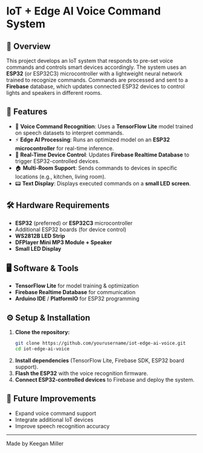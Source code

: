 # IoT + Edge AI Voice Command System

## 📌 Overview
This project develops an IoT system that responds to pre-set voice commands and controls smart devices accordingly. The system uses an **ESP32** (or ESP32C3) microcontroller with a lightweight neural network trained to recognize commands. Commands are processed and sent to a **Firebase** database, which updates connected ESP32 devices to control lights and speakers in different rooms.

## 🚀 Features
- 🎤 **Voice Command Recognition**: Uses a **TensorFlow Lite** model trained on speech datasets to interpret commands.
- ⚡ **Edge AI Processing**: Runs an optimized model on an **ESP32 microcontroller** for real-time inference.
- 📡 **Real-Time Device Control**: Updates **Firebase Realtime Database** to trigger ESP32-controlled devices.
- 🏠 **Multi-Room Support**: Sends commands to devices in specific locations (e.g., kitchen, living room).
- 📟 **Text Display**: Displays executed commands on a **small LED screen**.

## 🛠 Hardware Requirements
- **ESP32** (preferred) or **ESP32C3** microcontroller
- Additional ESP32 boards (for device control)
- **WS2812B LED Strip**
- **DFPlayer Mini MP3 Module + Speaker**
- **Small LED Display**

## 🖥 Software & Tools
- **TensorFlow Lite** for model training & optimization
- **Firebase Realtime Database** for communication
- **Arduino IDE** / **PlatformIO** for ESP32 programming


## ⚙️ Setup & Installation
1. **Clone the repository:**
   ```bash
   git clone https://github.com/yourusername/iot-edge-ai-voice.git
   cd iot-edge-ai-voice
   ```
2. **Install dependencies** (TensorFlow Lite, Firebase SDK, ESP32 board support).
3. **Flash the ESP32** with the voice recognition firmware.
4. **Connect ESP32-controlled devices** to Firebase and deploy the system.

## 🔮 Future Improvements
- Expand voice command support
- Integrate additional IoT devices
- Improve speech recognition accuracy

---
Made by Keegan Miller
